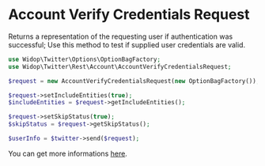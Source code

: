 # Account Verify Credentials Request

Returns a representation of the requesting user if authentication was successful; Use this method to test if supplied
user credentials are valid.

``` php
use Widop\Twitter\Options\OptionBagFactory;
use Widop\Twitter\Rest\Account\AccountVerifyCredentialsRequest;

$request = new AccountVerifyCredentialsRequest(new OptionBagFactory());

$request->setIncludeEntities(true);
$includeEntities = $request->getIncludeEntities();

$request->setSkipStatus(true);
$skipStatus = $request->getSkipStatus();

$userInfo = $twitter->send($request);
```

You can get more informations [here](https://dev.twitter.com/docs/api/1.1/get/account/verify_credentials).
